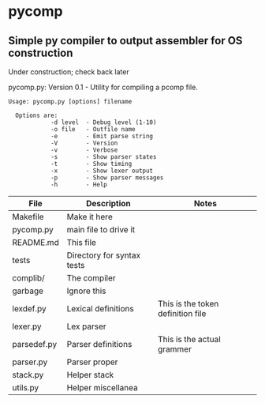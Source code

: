 # pycomp

## Simple py compiler to output assembler for OS construction

Under construction; check back later

pycomp.py: Version 0.1 - Utility for compiling a pcomp file.

```
Usage: pycomp.py [options] filename

  Options are:
            -d level  - Debug level (1-10)
            -o file   - Outfile name
            -e        - Emit parse string
            -V        - Version
            -v        - Verbose
            -s        - Show parser states
            -t        - Show timing
            -x        - Show lexer output
            -p        - Show parser messages
            -h        - Help
```

| File | Description |  Notes |
|--------------|------------|------------|
|Makefile          |Make it here|
|pycomp.py         |main file to drive it|
|README.md         |This file|
|tests             |Directory for syntax tests|
|complib/          |The compiler |
|    garbage       |Ignore this|
|    lexdef.py     |Lexical definitions| This is the token definition file |
|    lexer.py      |Lex parser|
|    parsedef.py   |Parser definitions| This is the actual grammer|
|    parser.py     |Parser proper|
|    stack.py      |Helper stack|
|    utils.py      |Helper miscellanea|


